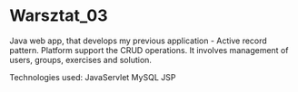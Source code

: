 # Warsztat_03

Java web app, that develops my previous application - Active record pattern. Platform support the CRUD operations. It involves management of users, groups, exercises and solution.

Technologies used: JavaServlet MySQL JSP
